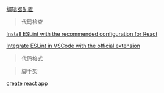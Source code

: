 [编辑器配置](https://react.dev/learn/editor-setup) 

> 代码检查

[Install ESLint with the recommended configuration for React](https://www.npmjs.com/package/eslint-config-react-app) 

[Integrate ESLint in VSCode with the official extension](https://marketplace.visualstudio.com/items?itemName=dbaeumer.vscode-eslint)

> 代码格式

> 脚手架

[create react app](https://create-react-app.dev/docs/getting-started) 
